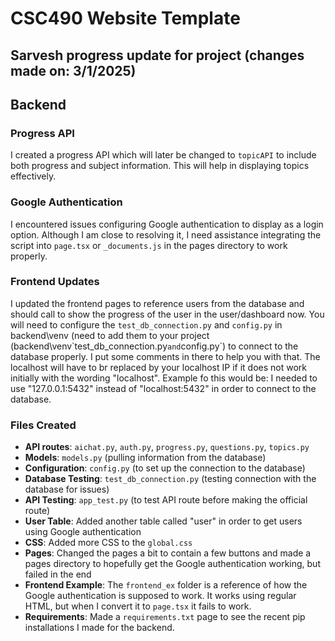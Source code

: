 # CSC490 Website Template

## Sarvesh progress update for project (changes made on: 3/1/2025)

## Backend

### Progress API
I created a progress API which will later be changed to `topicAPI` to include both progress and subject information. This will help in displaying topics effectively.

### Google Authentication
I encountered issues configuring Google authentication to display as a login option. Although I am close to resolving it, I need assistance integrating the script into `page.tsx` or `_documents.js` in the pages directory to work properly.

### Frontend Updates
I updated the frontend pages to reference users from the database and should call to show the progress of the user in the user/dashboard now. You will need to configure the `test_db_connection.py` and `config.py` in backend\venv (need to add them to your project (backend\venv\`test_db_connection.py` and `config.py`) to connect to the database properly. I put some comments in there to help you with that. The localhost will have to br replaced by your localhost IP if it does not work initially with the wording "localhost". Example fo this would be: I needed to use "127.0.0.1:5432" instead of "localhost:5432" in order to connect to the database. 

### Files Created
- **API routes**: `aichat.py`, `auth.py`, `progress.py`, `questions.py`, `topics.py`
- **Models**: `models.py` (pulling information from the database)
- **Configuration**: `config.py` (to set up the connection to the database)
- **Database Testing**: `test_db_connection.py` (testing connection with the database for issues)
- **API Testing**: `app_test.py` (to test API route before making the official route)
- **User Table**: Added another table called "user" in order to get users using Google authentication
- **CSS**: Added more CSS to the `global.css`
- **Pages**: Changed the pages a bit to contain a few buttons and made a pages directory to hopefully get the Google authentication working, but failed in the end
- **Frontend Example**: The `frontend_ex` folder is a reference of how the Google authentication is supposed to work. It works using regular HTML, but when I convert it to `page.tsx` it fails to work.
- **Requirements**: Made a `requirements.txt` page to see the recent pip installations I made for the backend.
